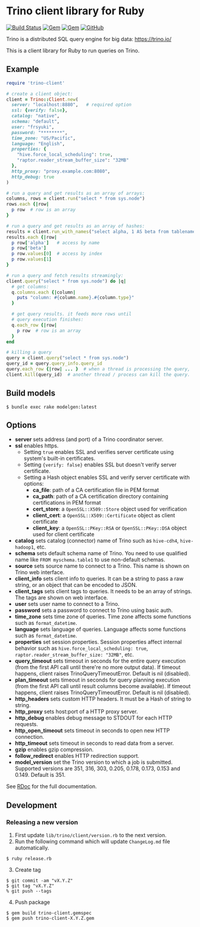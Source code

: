 # Trino client library for Ruby

[![Build Status](https://travis-ci.org/treasure-data/trino-client-ruby.svg?branch=master)](https://travis-ci.org/treasure-data/trino-client-ruby) [![Gem](https://img.shields.io/gem/v/trino-client)](https://rubygems.org/gems/trino-client) [![Gem](https://img.shields.io/gem/dt/trino-client)](https://rubygems.org/gems/trino-client) [![GitHub](https://img.shields.io/github/license/treasure-data/trino-client-ruby)]()

Trino is a distributed SQL query engine for big data:
https://trino.io/

This is a client library for Ruby to run queries on Trino.

## Example

```ruby
require 'trino-client'

# create a client object:
client = Trino::Client.new(
  server: "localhost:8880",   # required option
  ssl: {verify: false},
  catalog: "native",
  schema: "default",
  user: "frsyuki",
  password: "********",
  time_zone: "US/Pacific",
  language: "English",
  properties: {
    "hive.force_local_scheduling": true,
    "raptor.reader_stream_buffer_size": "32MB"
  },
  http_proxy: "proxy.example.com:8080",
  http_debug: true
)

# run a query and get results as an array of arrays:
columns, rows = client.run("select * from sys.node")
rows.each {|row|
  p row  # row is an array
}

# run a query and get results as an array of hashes:
results = client.run_with_names("select alpha, 1 AS beta from tablename")
results.each {|row|
  p row['alpha']   # access by name
  p row['beta']
  p row.values[0]  # access by index
  p row.values[1]
}

# run a query and fetch results streamingly:
client.query("select * from sys.node") do |q|
  # get columns:
  q.columns.each {|column|
    puts "column: #{column.name}.#{column.type}"
  }

  # get query results. it feeds more rows until
  # query execution finishes:
  q.each_row {|row|
    p row  # row is an array
  }
end

# killing a query
query = client.query("select * from sys.node")
query_id = query.query_info.query_id
query.each_row {|row| ... }  # when a thread is processing the query,
client.kill(query_id)  # another thread / process can kill the query.
```

## Build models

```
$ bundle exec rake modelgen:latest
```

## Options

* **server** sets address (and port) of a Trino coordinator server.
* **ssl** enables https.
  * Setting `true` enables SSL and verifies server certificate using system's built-in certificates.
  * Setting `{verify: false}` enables SSL but doesn't verify server certificate.
  * Setting a Hash object enables SSL and verify server certificate with options:
    * **ca_file**: path of a CA certification file in PEM format
    * **ca_path**: path of a CA certification directory containing certifications in PEM format
    * **cert_store**: a `OpenSSL::X509::Store` object used for verification
    * **client_cert**: a `OpenSSL::X509::Certificate` object as client certificate
    * **client_key**: a `OpenSSL::PKey::RSA` or `OpenSSL::PKey::DSA` object used for client certificate
* **catalog** sets catalog (connector) name of Trino such as `hive-cdh4`, `hive-hadoop1`, etc.
* **schema** sets default schema name of Trino. You need to use qualified name like `FROM myschema.table1` to use non-default schemas.
* **source** sets source name to connect to a Trino. This name is shown on Trino web interface.
* **client_info** sets client info to queries. It can be a string to pass a raw string, or an object that can be encoded to JSON.
* **client_tags** sets client tags to queries. It needs to be an array of strings. The tags are shown on web interface.
* **user** sets user name to connect to a Trino.
* **password** sets a password to connect to Trino using basic auth.
* **time_zone** sets time zone of queries. Time zone affects some functions such as `format_datetime`.
* **language** sets language of queries. Language affects some functions such as `format_datetime`.
* **properties** set session properties. Session properties affect internal behavior such as `hive.force_local_scheduling: true`, `raptor.reader_stream_buffer_size: "32MB"`, etc.
* **query_timeout** sets timeout in seconds for the entire query execution (from the first API call until there're no more output data). If timeout happens, client raises TrinoQueryTimeoutError. Default is nil (disabled).
* **plan_timeout** sets timeout in seconds for query planning execution (from the first API call until result columns become available). If timeout happens, client raises TrinoQueryTimeoutError. Default is nil (disabled).
* **http_headers** sets custom HTTP headers. It must be a Hash of string to string.
* **http_proxy** sets host:port of a HTTP proxy server.
* **http_debug** enables debug message to STDOUT for each HTTP requests.
* **http_open_timeout** sets timeout in seconds to open new HTTP connection.
* **http_timeout** sets timeout in seconds to read data from a server.
* **gzip** enables gzip compression.
* **follow_redirect** enables HTTP redirection support.
* **model_version** set the Trino version to which a job is submitted. Supported versions are 351, 316, 303, 0.205, 0.178, 0.173, 0.153 and 0.149. Default is 351.

See [RDoc](http://www.rubydoc.info/gems/presto-client/) for the full documentation.

## Development

### Releasing a new version

1. First update `lib/trino/client/version.rb` to the next version.
2. Run the following command which will update `ChangeLog.md` file automatically.
```
$ ruby release.rb
```

3. Create tag
```
$ git commit -am "vX.Y.Z"
$ git tag "vX.Y.Z"
% git push --tags
```

4. Push package
```
$ gem build trino-client.gemspec
$ gem push trino-client-X.Y.Z.gem
```

